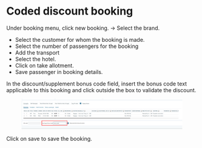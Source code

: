 # Coded discount booking

Under booking menu, click new booking. -> Select the brand.&#x20;

* Select the customer for whom the booking is made.&#x20;
* Select the number of passengers for the booking&#x20;
* Add the transport&#x20;
* Select the hotel.&#x20;
* Click on take allotment.&#x20;
* Save passenger in booking details.&#x20;

In the discount/supplement bonus code field, insert the bonus code text applicable to this booking and click outside the box to validate the discount.&#x20;

<figure><img src="../../.gitbook/assets/image (4) (1) (1) (1) (1) (1) (1) (1) (1) (1) (1) (1) (1) (1) (1) (1).png" alt=""><figcaption></figcaption></figure>

Click on save to save the booking.
